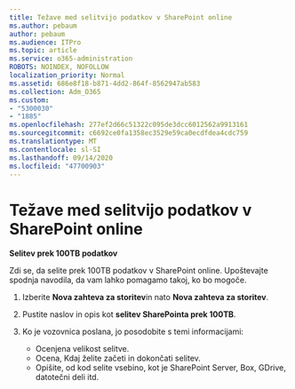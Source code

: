 ```yaml
---
title: Težave med selitvijo podatkov v SharePoint online
ms.author: pebaum
author: pebaum
ms.audience: ITPro
ms.topic: article
ms.service: o365-administration
ROBOTS: NOINDEX, NOFOLLOW
localization_priority: Normal
ms.assetid: 686e8f18-b871-4dd2-864f-8562947ab583
ms.collection: Adm_O365
ms.custom:
- "5300030"
- "1885"
ms.openlocfilehash: 277ef2d66c51322c095de3dcc6012562a9913161
ms.sourcegitcommit: c6692ce0fa1358ec3529e59ca0ecdfdea4cdc759
ms.translationtype: MT
ms.contentlocale: sl-SI
ms.lasthandoff: 09/14/2020
ms.locfileid: "47700903"
---
```

# <a name="issues-while-migrating-data-to-sharepoint-online"></a>Težave med selitvijo podatkov v SharePoint online

**Selitev prek 100TB podatkov**

Zdi se, da selite prek 100TB podatkov v SharePoint online. Upoštevajte spodnja navodila, da vam lahko pomagamo takoj, ko bo mogoče. 

1. Izberite **Nova zahteva za storitev**in nato **Nova zahteva za storitev**. 
2. Pustite naslov in opis kot **selitev SharePointa prek 100TB**.
3. Ko je vozovnica poslana, jo posodobite s temi informacijami: 

    - Ocenjena velikost selitve.
    - Ocena, Kdaj želite začeti in dokončati selitev.
    - Opišite, od kod selite vsebino, kot je SharePoint Server, Box, GDrive, datotečni deli itd.
